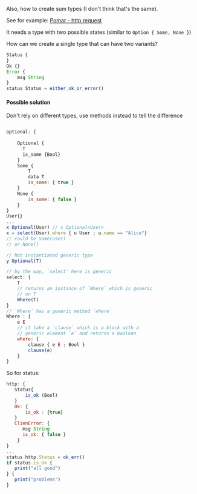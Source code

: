 
Also, how to create sum types (I don't think that's the same).

See for example: [Pomar - http request](Pomar%20-%20http%20request.md)

It needs a type with two possible states (similar to `Option { Some, None }`) 


How can we create a single type that can have two variants?


```js
Status {
}
Ok {}
Error {
	msg String
}
status Status = either_ok_or_error()
```

#### Possible solution
Don't rely on different types, use methods instead to tell the difference
```js

optional: {
    
    Optional {
      T
      is_some {Bool}
    }
    Some {
        T
        data T
        is_some: { true }
    }
    None {
        is_some: { false }
    }
}
User{}
...
x Optional(User) // x Optional<User>
x = select(User).where { u User ; u.name == "Alice"}
// could be Some(user)
// or None()

// Not instantiated generic type
y Optional(T)

// by the way, `select` here is generic
select: { 
    T 
    // returns an instance of `Where` which is generic 
    // on T
	Where(T) 
}
// `Where` has a generic method `where`
Where : {
	e E
	// it take a `clause` which is a block with a 
	// generic element `e` and returns a boolean
	where: {
		clause { e E ; Bool }
		clause(e) 
	}
}
```

So for status:
```js
http: {
   Status{
       is_ok (Bool)
   }
   Ok: {
       is_ok : {true}
   }
   ClienError: {
      msg String
      is_ok: { false }
    }
}
...
status http.Status = ok_err()
if status.is_ok {
   print("all good")
} {
   print("problems")
}

```
